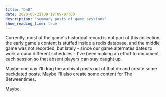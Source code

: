 ```yaml
---
title: "DnD"
date: 2020-08-22T09:19:09-07:00
description: "summary posts of game sessions"
show_reading_time: true
---
```


Currently, most of the game's historical record is not part of this collection; the early game's content is stuffed inside a redis database, and the middle game was not recorded, but lately - since our game alternates dates to work around different schedules - I've been making an effort to document each session so that absent players can stay caught up.

Maybe one day I'll drag the archival posts out of that db and create some backdated posts.
Maybe I'll also create some content for The Betweentimes.

Maybe.
